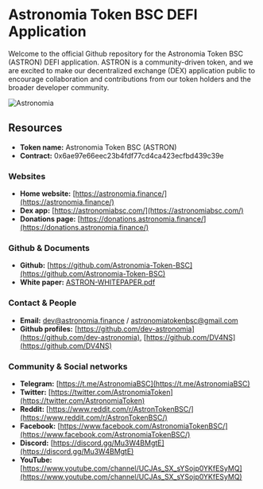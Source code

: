 # Astronomia Token BSC DEFI Application

Welcome to the official Github repository for the Astronomia Token BSC (ASTRON) DEFI application. ASTRON is a community-driven token, and we are excited to make our decentralized exchange (DEX) application public to encourage collaboration and contributions from our token holders and the broader developer community.

![Astronomia](https://astronomiabsc.com/static/media/astron.d4a1c0ea.png)

## Resources

- **Token name:** Astronomia Token BSC (ASTRON)
- **Contract:** 0x6ae97e66eec23b4fdf77cd4ca423ecfbd439c39e

### Websites

- **Home website:** [https://astronomia.finance/](https://astronomia.finance/)
- **Dex app:** [https://astronomiabsc.com/](https://astronomiabsc.com/)
- **Donations page:** [https://donations.astronomia.finance/](https://donations.astronomia.finance/)

### Github & Documents

- **Github:** [https://github.com/Astronomia-Token-BSC](https://github.com/Astronomia-Token-BSC)
- **White paper:** [ASTRON-WHITEPAPER.pdf](https://github.com/Astronomia-Token-BSC/Documents/blob/main/Documents/astron-documents/whitepaper/ASTRON-WHITEPAPER.pdf)

### Contact & People

- **Email:** [dev@astronomia.finance](mailto:dev@astronomia.finance) / [astronomiatokenbsc@gmail.com](mailto:astronomiatokenbsc@gmail.com)
- **Github profiles:** [https://github.com/dev-astronomia](https://github.com/dev-astronomia), [https://github.com/DV4NS](https://github.com/DV4NS)

### Community & Social networks

- **Telegram:** [https://t.me/AstronomiaBSC](https://t.me/AstronomiaBSC)
- **Twitter:** [https://twitter.com/AstronomiaToken](https://twitter.com/AstronomiaToken)
- **Reddit:** [https://www.reddit.com/r/AstronTokenBSC/](https://www.reddit.com/r/AstronTokenBSC/)
- **Facebook:** [https://www.facebook.com/AstronomiaTokenBSC/](https://www.facebook.com/AstronomiaTokenBSC/)
- **Discord:** [https://discord.gg/Mu3W4BMgtE](https://discord.gg/Mu3W4BMgtE)
- **YouTube:** [https://www.youtube.com/channel/UCJAs_SX_sYSojp0YKfESyMQ](https://www.youtube.com/channel/UCJAs_SX_sYSojp0YKfESyMQ)
